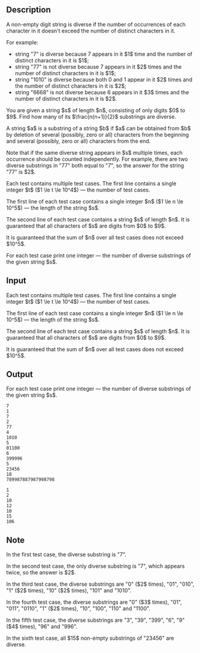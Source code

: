 ## Description

<div><p>A non-empty digit string is <span class="tex-font-style-it">diverse</span> if the number of occurrences of each character in it doesn't exceed the number of distinct characters in it.</p><p>For example: </p><ul> <li> string "<span class="tex-font-style-tt">7</span>" is diverse because <span class="tex-font-style-tt">7</span> appears in it $1$ time and the number of distinct characters in it is $1$; </li><li> string "<span class="tex-font-style-tt">77</span>" is <span class="tex-font-style-bf">not</span> diverse because <span class="tex-font-style-tt">7</span> appears in it $2$ times and the number of distinct characters in it is $1$; </li><li> string "<span class="tex-font-style-tt">1010</span>" is diverse because both <span class="tex-font-style-tt">0</span> and <span class="tex-font-style-tt">1</span> appear in it $2$ times and the number of distinct characters in it is $2$; </li><li> string "<span class="tex-font-style-tt">6668</span>" is <span class="tex-font-style-bf">not</span> diverse because <span class="tex-font-style-tt">6</span> appears in it $3$ times and the number of distinct characters in it is $2$. </li></ul><p>You are given a string $s$ of length $n$, consisting of only digits $0$ to $9$. Find how many of its $\frac{n(n+1)}{2}$ substrings are diverse.</p><p>A string $a$ is a substring of a string $b$ if $a$ can be obtained from $b$ by deletion of several (possibly, zero or all) characters from the beginning and several (possibly, zero or all) characters from the end.</p><p>Note that if the same diverse string appears in $s$ multiple times, each occurrence should be counted independently. For example, there are two diverse substrings in "<span class="tex-font-style-tt">77</span>" both equal to "<span class="tex-font-style-tt">7</span>", so the answer for the string "<span class="tex-font-style-tt">77</span>" is $2$.</p></div><div class="input-specification"><p>Each test contains multiple test cases. The first line contains a single integer $t$ ($1 \le t \le 10^4$)&nbsp;— the number of test cases.</p><p>The first line of each test case contains a single integer $n$ ($1 \le n \le 10^5$)&nbsp;— the length of the string $s$.</p><p>The second line of each test case contains a string $s$ of length $n$. It is guaranteed that all characters of $s$ are digits from $0$ to $9$.</p><p>It is guaranteed that the sum of $n$ over all test cases does not exceed $10^5$.</p></div><div class="output-specification"><p>For each test case print one integer&nbsp;— the number of diverse substrings of the given string $s$. </p></div>

## Input

<p>Each test contains multiple test cases. The first line contains a single integer $t$ ($1 \le t \le 10^4$)&nbsp;— the number of test cases.</p><p>The first line of each test case contains a single integer $n$ ($1 \le n \le 10^5$)&nbsp;— the length of the string $s$.</p><p>The second line of each test case contains a string $s$ of length $n$. It is guaranteed that all characters of $s$ are digits from $0$ to $9$.</p><p>It is guaranteed that the sum of $n$ over all test cases does not exceed $10^5$.</p>

## Output

<p>For each test case print one integer&nbsp;— the number of diverse substrings of the given string $s$. </p>





```input1|2,3,6,7,10,11,14,15
7
1
7
2
77
4
1010
5
01100
6
399996
5
23456
18
789987887987998798
```




```output1
1
2
10
12
10
15
106
```



## Note

<p>In the first test case, the diverse substring is "<span class="tex-font-style-tt">7</span>".</p><p>In the second test case, the only diverse substring is "<span class="tex-font-style-tt">7</span>", which appears twice, so the answer is $2$.</p><p>In the third test case, the diverse substrings are "<span class="tex-font-style-tt">0</span>" ($2$ times), "<span class="tex-font-style-tt">01</span>", "<span class="tex-font-style-tt">010</span>", "<span class="tex-font-style-tt">1</span>" ($2$ times), "<span class="tex-font-style-tt">10</span>" ($2$ times), "<span class="tex-font-style-tt">101</span>" and "<span class="tex-font-style-tt">1010</span>".</p><p>In the fourth test case, the diverse substrings are "<span class="tex-font-style-tt">0</span>" ($3$ times), "<span class="tex-font-style-tt">01</span>", "<span class="tex-font-style-tt">011</span>", "<span class="tex-font-style-tt">0110</span>", "<span class="tex-font-style-tt">1</span>" ($2$ times), "<span class="tex-font-style-tt">10</span>", "<span class="tex-font-style-tt">100</span>", "<span class="tex-font-style-tt">110</span>" and "<span class="tex-font-style-tt">1100</span>".</p><p>In the fifth test case, the diverse substrings are "<span class="tex-font-style-tt">3</span>", "<span class="tex-font-style-tt">39</span>", "<span class="tex-font-style-tt">399</span>", "<span class="tex-font-style-tt">6</span>", "<span class="tex-font-style-tt">9</span>" ($4$ times), "<span class="tex-font-style-tt">96</span>" and "<span class="tex-font-style-tt">996</span>".</p><p>In the sixth test case, all $15$ non-empty substrings of "<span class="tex-font-style-tt">23456</span>" are diverse.</p>

